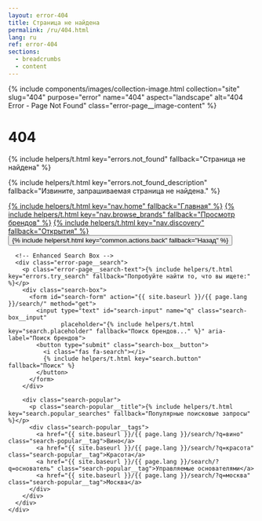 ```yaml
---
layout: error-404
title: Страница не найдена
permalink: /ru/404.html
lang: ru
ref: error-404
sections:
  - breadcrumbs
  - content
---
```


<div class="error-page">
      <div class="error-page__image">
        {% include components/images/collection-image.html
           collection="site"
           slug="404"
           purpose="error"
           name="404"
           aspect="landscape"
           alt="404 Error - Page Not Found"
           class="error-page__image-content" %}
      </div>
      <h1 class="error-page__title">404</h1>
      <p class="error-page__message">{% include helpers/t.html key="errors.not_found" fallback="Страница не найдена" %}</p>
      <p class="error-page__description">{% include helpers/t.html key="errors.not_found_description" fallback="Извините, запрашиваемая страница не найдена." %}</p>
      <div class="error-page__actions">
        <a href="/{{ page.lang }}/" class="btn btn--primary">{% include helpers/t.html key="nav.home" fallback="Главная" %}</a>
        <a href="/{{ page.lang }}/brands/" class="btn btn--outline">{% include helpers/t.html key="nav.browse_brands" fallback="Просмотр брендов" %}</a>
        <a href="/{{ page.lang }}/discovery/" class="btn btn--outline">{% include helpers/t.html key="nav.discovery" fallback="Открытия" %}</a>
        <button onclick="history.back()" class="btn btn--text">{% include helpers/t.html key="common.actions.back" fallback="Назад" %}</button>
      </div>

      <!-- Enhanced Search Box -->
      <div class="error-page__search">
        <p class="error-page__search-text">{% include helpers/t.html key="errors.try_search" fallback="Попробуйте найти то, что вы ищете:" %}</p>
        <div class="search-box">
          <form id="search-form" action="{{ site.baseurl }}/{{ page.lang }}/search/" method="get">
            <input type="text" id="search-input" name="q" class="search-box__input"
                   placeholder="{% include helpers/t.html key="search.placeholder" fallback="Поиск брендов..." %}" aria-label="Поиск брендов">
            <button type="submit" class="search-box__button">
              <i class="fas fa-search"></i>
              {% include helpers/t.html key="search.button" fallback="Поиск" %}
            </button>
          </form>
        </div>

        <div class="search-popular">
          <p class="search-popular__title">{% include helpers/t.html key="search.popular_searches" fallback="Популярные поисковые запросы" %}</p>
          <div class="search-popular__tags">
            <a href="{{ site.baseurl }}/{{ page.lang }}/search/?q=вино" class="search-popular__tag">Вино</a>
            <a href="{{ site.baseurl }}/{{ page.lang }}/search/?q=красота" class="search-popular__tag">Красота</a>
            <a href="{{ site.baseurl }}/{{ page.lang }}/search/?q=основатель" class="search-popular__tag">Управляемые основателями</a>
            <a href="{{ site.baseurl }}/{{ page.lang }}/search/?q=москва" class="search-popular__tag">Москва</a>
          </div>
        </div>
      </div>
    </div>
